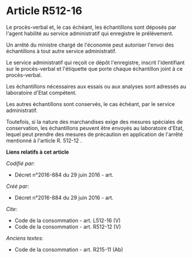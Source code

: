 # Article R512-16

Le procès-verbal et, le cas échéant, les échantillons sont déposés par l'agent habilité au service administratif qui
enregistre le prélèvement. 

Un arrêté du ministre chargé de l'économie peut autoriser l'envoi des échantillons à tout autre service administratif. 

Le service administratif qui reçoit ce dépôt l'enregistre, inscrit l'identifiant sur le procès-verbal et l'étiquette que
porte chaque échantillon joint à ce procès-verbal. 

Les échantillons nécessaires aux essais ou aux analyses sont adressés au laboratoire d'Etat compétent. 

Les autres échantillons sont conservés, le cas échéant, par le service administratif. 

Toutefois, si la nature des marchandises exige des mesures spéciales de conservation, les échantillons peuvent être envoyés
au laboratoire d'Etat, lequel peut prendre des mesures de précaution en application de l'arrêté mentionné à l'article 
R. 512-12
.

**Liens relatifs à cet article**

_Codifié par_:

  - Décret n°2016-884 du 29 juin 2016 - art.

_Créé par_:

  - Décret n°2016-884 du 29 juin 2016 - art.

_Cite_:

  - Code de la consommation - art. L512-16 (V)
  - Code de la consommation - art. R512-12 (V)

_Anciens textes_:

  - Code de la consommation - art. R215-11 (Ab)
